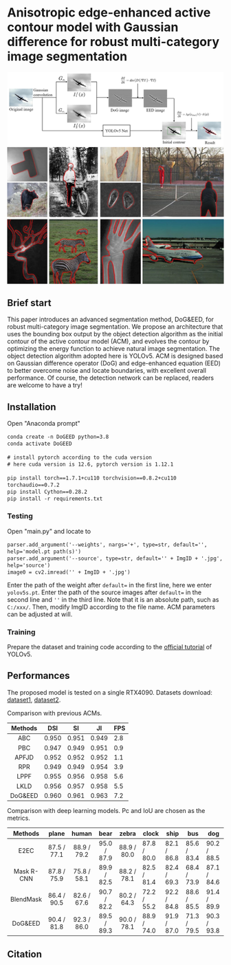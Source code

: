 # Anisotropic edge-enhanced active contour model with Gaussian difference for robust multi-category image segmentation

![flow chart](flowchart.jpg)
![results](results.jpg)

## Brief start

This paper introduces an advanced segmentation method, DoG&EED, for robust multi-category image segmentation. 
We propose an architecture that uses the bounding box output by the object detection algorithm as the initial contour of the active contour model (ACM), and evolves the contour by optimizing the energy function to achieve natural image segmentation.
The object detection algorithm adopted here is YOLOv5. ACM is designed based on Gaussian difference operator (DoG) and edge-enhanced equation (EED) to better overcome noise and locate boundaries, with excellent overall performance.
Of course, the detection network can be replaced, readers are welcome to have a try!

## Installation

Open "Anaconda prompt"
```
conda create -n DoGEED python=3.8
conda activate DoGEED

# install pytorch according to the cuda version
# here cuda version is 12.6, pytorch version is 1.12.1

pip install torch==1.7.1+cu110 torchvision==0.8.2+cu110 torchaudio==0.7.2
pip install Cython==0.28.2
pip install -r requirements.txt
```

### Testing

Open "main.py" and locate to
```
parser.add_argument('--weights', nargs='+', type=str, default='', help='model.pt path(s)')
parser.add_argument('--source', type=str, default='' + ImgID + '.jpg', help='source')
image0 = cv2.imread('' + ImgID + '.jpg')
```
Enter the path of the weight after `default=` in the first line, here we enter `yolov5s.pt`.
Enter the path of the source images after `default=` in the second line and `''` in the third line. 
Note that it is an absolute path, such as `C:/xxx/`.
Then, modify ImgID according to the file name.
ACM parameters can be adjusted at will.

### Training
Prepare the dataset and training code according to the [official tutorial](https://github.com/ultralytics/yolov5) of YOLOv5.


## Performances

The proposed model is tested on a single RTX4090. Datasets download: [dataset1](https://www2.eecs.berkeley.edu/Research/Projects/CS/vision/bsds/), [dataset2](https://cocodataset.org/#download).

Comparison with previous ACMs.

| Methods |  DSI  |  SI   |  JI   | FPS |
|:-------:|:-----:|:-----:|:-----:|-----|
|   ABC   | 0.950 | 0.951 | 0.949 | 2.8 |
|   PBC   | 0.947 | 0.949 | 0.951 | 0.9 |
|  APFJD  | 0.952 | 0.952 | 0.952 | 1.1 |
|   RPR   | 0.949 | 0.949 | 0.954 | 3.9 |
|  LPPF   | 0.955 | 0.956 | 0.958 | 5.6 |
|  LKLD   | 0.956 | 0.957 | 0.958 | 5.5 |
| DoG&EED | 0.960 | 0.961 | 0.963 | 7.2 |

Comparison with deep learning models. Pc and IoU are chosen as the metrics.

|  Methods   |    plane    |    human    |    bear     |    zebra    | clock       | ship        | bus         | dog         |
|:----------:|:-----------:|:-----------:|:-----------:|:-----------:|-------------|-------------|-------------|-------------|
|    E2EC    | 87.5 / 77.1 | 88.9 / 79.2 | 95.0 / 87.9 | 88.9 / 80.0 | 87.8 / 80.0 | 82.1 / 86.8 | 85.6 / 83.4 | 90.2 / 88.5 |
| Mask R-CNN | 87.8 / 75.9 | 75.8 / 58.1 | 89.9 / 82.5 | 88.2 / 78.1 | 82.5 / 81.4 | 82.4 / 69.3 | 68.4 / 73.9 | 87.1 / 84.6 |
| BlendMask  | 86.4 / 90.5 | 82.6 / 67.6 | 90.7 / 82.2 | 80.2 / 64.3 | 72.2 / 55.2 | 92.2 / 84.8 | 88.6 / 85.5 | 91.4 / 89.9 |
|  DoG&EED   | 90.4 / 81.8 | 92.3 / 86.0 | 89.5 / 89.3 | 90.0 / 78.1 | 88.9 / 74.0 | 91.9 / 87.0 | 71.3 / 79.5 | 90.3 / 93.8 |


## Citation


